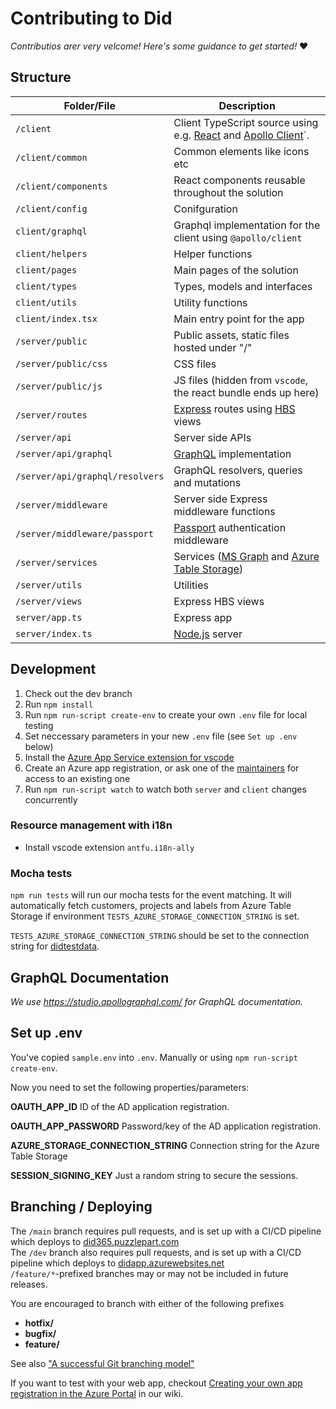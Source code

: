 # Contributing to Did


_Contributios arer very velcome! Here's some guidance to get started!_ :heart:

## Structure

Folder/File | Description
--- | --- 
`/client` | Client TypeScript source using e.g. [React](https://reactjs.org/) and [Apollo Client](https://www.apollographql.com/docs/react/)`.
`/client/common` | Common elements like icons etc 
`/client/components` | React components reusable throughout the solution 
`/client/config` | Conifguration 
`client/graphql` | Graphql implementation for the client using `@apollo/client` 
`client/helpers` | Helper functions 
`client/pages` | Main pages of the solution 
`client/types` | Types, models and interfaces 
`client/utils` | Utility functions 
`client/index.tsx` | Main entry point for the app 
`/server/public` | Public assets, static files hosted under "/"
`/server/public/css` | CSS files
`/server/public/js` | JS files (hidden from `vscode`, the react bundle ends up here)
`/server/routes` | [Express](https://expressjs.com/) routes using [HBS](https://handlebarsjs.com/) views
`/server/api` | Server side APIs
`/server/api/graphql` | [GraphQL](https://github.com/graphql/graphql-js/) implementation
`/server/api/graphql/resolvers` | GraphQL resolvers, queries and mutations
`/server/middleware` | Server side Express middleware functions
`/server/middleware/passport` | [Passport](http://www.passportjs.org/) authentication middleware
`/server/services` | Services ([MS Graph](https://developer.microsoft.com/en-us/graph) and [Azure Table Storage](https://azure.microsoft.com/en-us/services/storage/tables/))
`/server/utils` | Utilities
`/server/views` | Express HBS views
`server/app.ts` | Express app
`server/index.ts` | [Node.js](http://nodejs.org/) server  


## Development

1. Check out the dev branch
2. Run `npm install`
3. Run `npm run-script create-env` to create your own `.env` file for local testing
4. Set neccessary parameters in your new `.env` file (see `Set up .env` below)
5. Install the [Azure App Service extension for vscode](https://marketplace.visualstudio.com/items?itemName=ms-azuretools.vscode-azureappservice)
6. Create an Azure app registration, or ask one of the [maintainers](#maintainers) for access to an existing one
7. Run `npm run-script watch` to watch both `server` and `client` changes concurrently  

### Resource management with i18n

* Install vscode extension `antfu.i18n-ally`

### Mocha tests

`npm run tests` will run our mocha tests for the event matching. It will automatically fetch customers, projects and labels from Azure Table Storage if environment `TESTS_AZURE_STORAGE_CONNECTION_STRING` is set.

`TESTS_AZURE_STORAGE_CONNECTION_STRING` should be set to the connection string for [didtestdata](https://portal.azure.com/#@puzzlepart.com/resource/subscriptions/b5e5e285-a57a-4593-a2ef-221dc037ac9f/resourcegroups/pzl-did/providers/Microsoft.Storage/storageAccounts/didtestdata/overview).

## GraphQL Documentation

_We use https://studio.apollographql.com/ for GraphQL documentation._

## Set up .env ##

You've copied `sample.env` into `.env`. Manually or using `npm run-script create-env`.

Now you need to set the following properties/parameters:

**OAUTH_APP_ID**
ID of the AD application registration.

**OAUTH_APP_PASSWORD**
Password/key of the AD application registration.

**AZURE_STORAGE_CONNECTION_STRING**
Connection string for the Azure Table Storage

**SESSION_SIGNING_KEY**
Just a random string to secure the sessions.

## Branching / Deploying

The `/main` branch requires pull requests, and is set up with a CI/CD pipeline which deploys to [did365.puzzlepart.com](https://did365.puzzlepart.com)  
The `/dev` branch also requires pull requests, and is set up with a CI/CD pipeline which deploys to [didapp.azurewebsites.net](https://didapp.azurewebsites.net)  
`/feature/*`-prefixed branches may or may not be included in future releases.

You are encouraged to branch with either of the following prefixes  
*  **hotfix/**
*  **bugfix/**
*  **feature/**

See also ["A successful Git branching model"](https://nvie.com/posts/a-successful-git-branching-model/)


If you want to test with your web app, checkout [Creating your own app registration in the Azure Portal](https://github.com/Puzzlepart/did365/wiki/Creating-your-own-app-registration-in-the-Azure-Portal) in our wiki.
